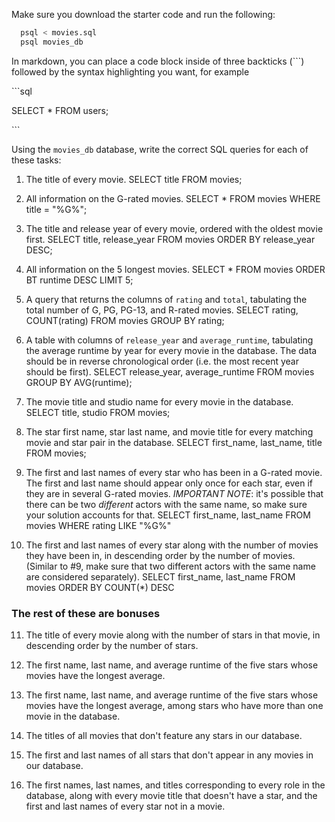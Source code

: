 Make sure you download the starter code and run the following:

```sh
  psql < movies.sql
  psql movies_db
```

In markdown, you can place a code block inside of three backticks (```) followed by the syntax highlighting you want, for example

\```sql

SELECT \* FROM users;

\```

Using the `movies_db` database, write the correct SQL queries for each of these tasks:

1.  The title of every movie. 
    SELECT title FROM movies;

2.  All information on the G-rated movies. 
    SELECT * FROM movies WHERE title = "%G%";

3.  The title and release year of every movie, ordered with the
    oldest movie first. 
    SELECT title, release_year FROM movies ORDER BY release_year DESC;
    
4.  All information on the 5 longest movies.
    SELECT * FROM movies ORDER BT runtime DESC LIMIT 5;

5.  A query that returns the columns of `rating` and `total`, tabulating the
    total number of G, PG, PG-13, and R-rated movies.
    SELECT rating, COUNT(rating) FROM movies GROUP BY rating;

6.  A table with columns of `release_year` and `average_runtime`,
    tabulating the average runtime by year for every movie in the database. The data should be in reverse chronological order (i.e. the most recent year should be first).
    SELECT release_year, average_runtime FROM movies GROUP BY AVG(runtime);

7.  The movie title and studio name for every movie in the
    database.
    SELECT title, studio FROM movies;

8.  The star first name, star last name, and movie title for every
    matching movie and star pair in the database.
    SELECT first_name, last_name, title FROM movies;

9.  The first and last names of every star who has been in a G-rated movie. The first and last name should appear only once for each star, even if they are in several G-rated movies. *IMPORTANT NOTE*: it's possible that there can be two *different* actors with the same name, so make sure your solution accounts for that.
    SELECT first_name, last_name FROM movies WHERE rating LIKE "%G%"

10. The first and last names of every star along with the number
    of movies they have been in, in descending order by the number of movies. (Similar to #9, make sure
    that two different actors with the same name are considered separately).
    SELECT first_name, last_name FROM movies ORDER BY COUNT(*) DESC

### The rest of these are bonuses

11. The title of every movie along with the number of stars in
    that movie, in descending order by the number of stars.

12. The first name, last name, and average runtime of the five
    stars whose movies have the longest average.

13. The first name, last name, and average runtime of the five
    stars whose movies have the longest average, among stars who have more than one movie in the database.

14. The titles of all movies that don't feature any stars in our
    database.

15. The first and last names of all stars that don't appear in any movies in our database.

16. The first names, last names, and titles corresponding to every
    role in the database, along with every movie title that doesn't have a star, and the first and last names of every star not in a movie.
